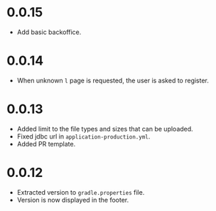 # 0.0.15

* Add basic backoffice. 

# 0.0.14

* When unknown `l` page is requested, the user is asked to register. 

# 0.0.13

* Added limit to the file types and sizes that can be uploaded.
* Fixed jdbc url in `application-production.yml`.
* Added PR template.

# 0.0.12

* Extracted version to `gradle.properties` file.
* Version is now displayed in the footer. 
